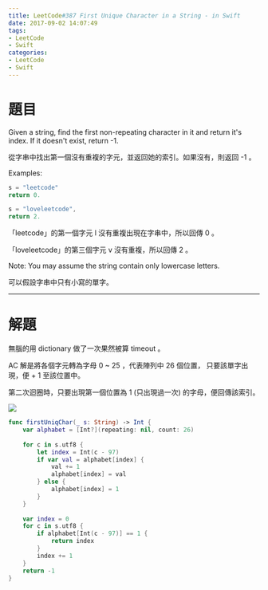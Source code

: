 ```yaml
---
title: LeetCode#387 First Unique Character in a String - in Swift
date: 2017-09-02 14:07:49
tags:
- LeetCode
- Swift
categories:
- LeetCode
- Swift
---
```



# 題目

Given a string, find the first non-repeating character in it and return it's index. If it doesn't exist, return -1.
 
從字串中找出第一個沒有重複的字元，並返回她的索引。如果沒有，則返回 -1 。

Examples:

``` swift
s = "leetcode"
return 0.

s = "loveleetcode",
return 2.
```

「leetcode」的第一個字元 l 沒有重複出現在字串中，所以回傳 0 。

「loveleetcode」的第三個字元 v 沒有重複，所以回傳 2 。

Note: You may assume the string contain only lowercase letters.

可以假設字串中只有小寫的單字。

---

# 解題

無腦的用 dictionary 做了一次果然被算 timeout 。

AC 解是將各個字元轉為字母 0 ~ 25 ，代表陣列中 26 個位置，
只要該單字出現，便 + 1 至該位置中。

第二次迴圈時，只要出現第一個位置為 1 (只出現過一次) 的字母，便回傳該索引。

![](leetcode-387/uniquec.gif)

``` swift
func firstUniqChar(_ s: String) -> Int {
    var alphabet = [Int?](repeating: nil, count: 26)
    
    for c in s.utf8 {
        let index = Int(c - 97)
        if var val = alphabet[index] {
            val += 1
            alphabet[index] = val
        } else {
            alphabet[index] = 1
        }
    }
    
    var index = 0
    for c in s.utf8 {
        if alphabet[Int(c - 97)] == 1 {
            return index
        }
        index += 1
    }
    return -1
}
```

